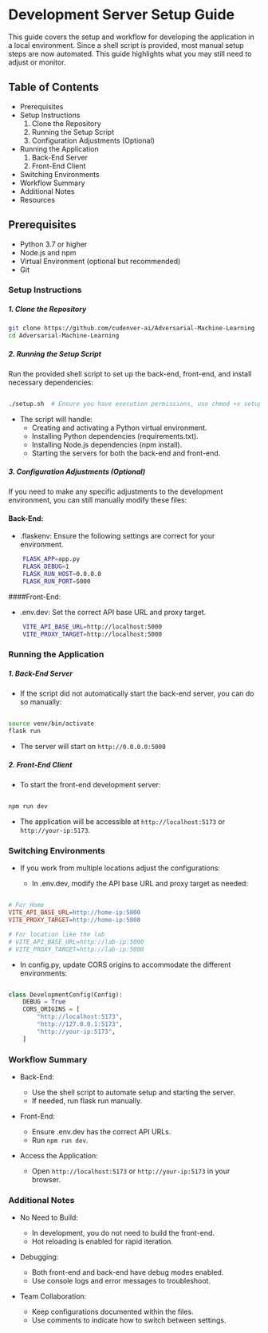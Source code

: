 # Development Server Setup Guide

This guide covers the setup and workflow for developing the application in a local environment. Since a shell script is provided, most manual setup steps are now automated. This guide highlights what you may still need to adjust or monitor.

## Table of Contents

- Prerequisites
- Setup Instructions
  1. Clone the Repository
  2. Running the Setup Script
  3. Configuration Adjustments (Optional)
- Running the Application
  1. Back-End Server
  2. Front-End Client
- Switching Environments
- Workflow Summary
- Additional Notes
- Resources

## Prerequisites

- Python 3.7 or higher
- Node.js and npm
- Virtual Environment (optional but recommended)
- Git

### Setup Instructions

##### 1. Clone the Repository

```bash
git clone https://github.com/cudenver-ai/Adversarial-Machine-Learning
cd Adversarial-Machine-Learning
```

##### 2. Running the Setup Script

Run the provided shell script to set up the back-end, front-end, and install necessary dependencies:

```bash

./setup.sh  # Ensure you have execution permissions, use chmod +x setup.sh if necessary
```

- The script will handle:
    - Creating and activating a Python virtual environment.
    - Installing Python dependencies (requirements.txt).
    - Installing Node.js dependencies (npm install).
    - Starting the servers for both the back-end and front-end.

##### 3. Configuration Adjustments (Optional)

If you need to make any specific adjustments to the development environment, you can still manually modify these files:

#### Back-End:

- .flaskenv: Ensure the following settings are correct for your environment.

``` bash
    FLASK_APP=app.py
    FLASK_DEBUG=1
    FLASK_RUN_HOST=0.0.0.0
    FLASK_RUN_PORT=5000
```

####Front-End:
- .env.dev: Set the correct API base URL and proxy target.

``` bash
    VITE_API_BASE_URL=http://localhost:5000
    VITE_PROXY_TARGET=http://localhost:5000
```

### Running the Application

##### 1. Back-End Server

- If the script did not automatically start the back-end server, you can do so manually:

``` bash

source venv/bin/activate  
flask run

```

- The server will start on `http://0.0.0.0:5000`

##### 2. Front-End Client

- To start the front-end development server:

``` bash

npm run dev

```

- The application will be accessible at `http://localhost:5173` or `http://your-ip:5173`.

### Switching Environments

- If you work from multiple locations adjust the configurations:

    - In .env.dev, modify the API base URL and proxy target as needed:

``` ini

# For Home
VITE_API_BASE_URL=http://home-ip:5000
VITE_PROXY_TARGET=http://home-ip:5000

# For location like the lab
# VITE_API_BASE_URL=http://lab-ip:5000
# VITE_PROXY_TARGET=http://lab-ip:5000

``` 
- In config.py, update CORS origins to accommodate the different environments:

``` python

class DevelopmentConfig(Config):
    DEBUG = True
    CORS_ORIGINS = [
        "http://localhost:5173",
        "http://127.0.0.1:5173",
        "http://your-ip:5173",
    ]

```

### Workflow Summary

- Back-End:
    - Use the shell script to automate setup and starting the server.
    - If needed, run flask run manually.

- Front-End:
    - Ensure .env.dev has the correct API URLs.
    - Run `npm run dev`.

- Access the Application:
    - Open `http://localhost:5173` or `http://your-ip:5173` in your browser.

### Additional Notes

- No Need to Build:
    - In development, you do not need to build the front-end.
    - Hot reloading is enabled for rapid iteration.

- Debugging:
    - Both front-end and back-end have debug modes enabled.
    - Use console logs and error messages to troubleshoot.

- Team Collaboration:
    - Keep configurations documented within the files.
    - Use comments to indicate how to switch between settings.
